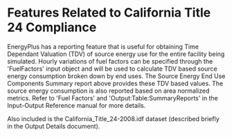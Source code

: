 # Features Related to California Title 24 Compliance 

EnergyPlus has a reporting feature that is useful for obtaining Time Dependant Valuation (TDV) of source energy use for the entire facility being simulated. Hourly variations of fuel factors can be specified through the 'FuelFactors' input object and will be used to calculate TDV based source energy consumption broken down by end uses. The Source Energy End Use Components Summary report above provides these TDV based values. The source energy consumption is also reported based on area normalized metrics. Refer to 'Fuel Factors' and 'Output:Table:SummaryReports' in the Input-Output Reference manual for more details.

Also included is the California_Title_24-2008.idf dataset (described briefly in the Output Details document).